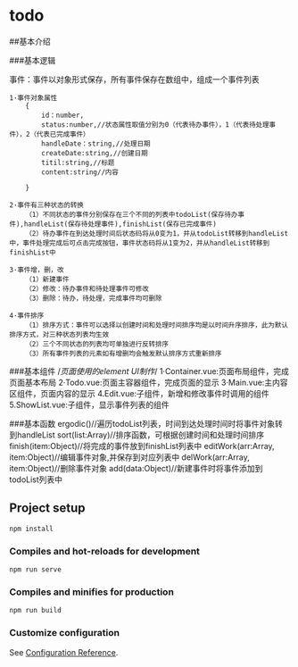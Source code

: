 # todo

##基本介绍

###基本逻辑

事件：事件以对象形式保存，所有事件保存在数组中，组成一个事件列表

    1·事件对象属性
        {
            id：number,
            status:number,//状态属性取值分别为0（代表待办事件），1（代表待处理事件），2（代表已完成事件）
            handleDate：string,//处理日期
            createDate:string,//创建日期
            titil:string,//标题
            content:string//内容

        }

    2·事件有三种状态的转换
        （1）不同状态的事件分别保存在三个不同的列表中todoList(保存待办事件),handleList(保存待处理事件),finishList(保存已完成事件)
        （2）待办事件在到达处理时间后状态码将从0变为1，并从todoList转移到handleList中，事件处理完成后可点击完成按钮，事件状态码将从1变为2，并从handleList转移到finishList中

    3·事件增，删，改
        （1）新建事件
        （2）修改：待办事件和待处理事件可修改        
        （3）删除：待办，待处理，完成事件均可删除

    4·事件排序
        （1）排序方式：事件可以选择以创建时间和处理时间排序均是以时间升序排序，此为默认排序方式，对三种状态列表均生效
        （2）三个不同状态的列表均可单独进行反转排序
        （3）所有事件列表的元素如有增删均会触发默认排序方式重新排序

###基本组件
    /*页面使用的element UI制作*/
    1·Container.vue:页面布局组件，完成页面基本布局
    2·Todo.vue:页面主容器组件，完成页面的显示
    3·Main.vue:主内容区组件，页面内容的显示
    4.Edit.vue:子组件，新增和修改事件时调用的组件
    5.ShowList.vue:子组件，显示事件列表的组件

###基本函数
    ergodic()//遍历todoList列表，时间到达处理时间时将事件对象转到handleList
    sort(list:Array)//排序函数，可根据创建时间和处理时间排序
    finish(item:Object)//将完成的事件放到finishList列表中
    editWork(arr:Array, item:Object)//编辑事件对象,并保存到对应列表中
    delWork(arr:Array, item:Object)//删除事件对象
    add(data:Object)//新建事件时将事件添加到todoList列表中









## Project setup
```
npm install
```

### Compiles and hot-reloads for development
```
npm run serve
```

### Compiles and minifies for production
```
npm run build
```

### Customize configuration
See [Configuration Reference](https://cli.vuejs.org/config/).


